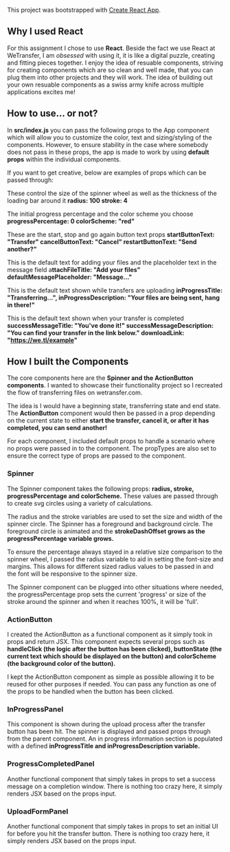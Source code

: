 This project was bootstrapped with [Create React App](https://github.com/facebook/create-react-app).

## Why I used React

For this assignment I chose to use **React**. Beside the fact we use React at WeTransfer, I am *obsessed* with using it, it is like a digital puzzle, creating and fitting pieces together. I enjoy the idea of resuable components, striving for creating components which are so clean and well made, that you can plug them into other projects and they will work. The idea of building out your own resuable components as a swiss army knife across multiple applications excites me!

## How to use... or not? 

In **src/index.js** you can pass the following props to the App component which will allow you to customize the color, text and sizing/styling of the components. However, to ensure stability in the case where somebody does not pass in these props, the app is made to work by using **default props** within the individual components. 

If you want to get creative, below are examples of props which can be passed through:

These control the size of the spinner wheel as well as the thickness of the loading bar around it
**radius: 100
stroke: 4**

The initial progress percentage and the color scheme you choose
**progressPercentage: 0
colorScheme: "red"**

These are the start, stop and go again button text props
**startButtonText: "Transfer"
cancelButtonText: "Cancel"
restartButtonText: "Send another?"**

This is the default text for adding your files and the placeholder text in the message field
a**ttachFileTitle: "Add your files"
defaultMessagePlaceholder: "Message..."**

This is the default text shown while transfers are uploading
**inProgressTitle: "Transferring...",
inProgressDescription: "Your files are being sent, hang in there!"**

This is the default text shown when your transfer is completed
**successMessageTitle: "You've done it!"
successMessageDescription: "You can find your transfer in the link below."
downloadLink: "https://we.tl/example"**

## How I built the Components

The core components here are the **Spinner and the ActionButton components**. I wanted to showcase their functionality project so I recreated the flow of transferring files on wetransfer.com. 

The idea is I would have a beginning state, transferring state and end state. The **ActionButton** component would then be passed in a prop depending on the current state to either **start the transfer, cancel it, or after it has completed, you can send another!**

For each component, I included default props to handle a scenario where no props were passed in to the component. The propTypes are also set to ensure the correct type of props are passed to the component.

### Spinner

The Spinner component takes the following props: **radius, stroke, progressPercentage and colorScheme.**
These values are passed through to create svg circles using a variety of calculations. 

The radius and the stroke variables are used to set the size and width of the spinner circle. The Spinner has a foreground and background circle. The foreground circle is animated and the **strokeDashOffset grows as the progressPercentage variable grows.**

To ensure the percentage always stayed in a relative size comparison to the spinner wheel, I passed the radius variable to aid in setting the font-size and margins. This allows for different sized radius values to be passed in and the font will be responsive to the spinner size. 

The Spinner component can be plugged into other situations where needed, the progressPercentage prop sets the current 'progress' or size of the stroke around the spinner and when it reaches 100%, it will be 'full'.

### ActionButton

I created the ActionButton as a functional component as it simply took in props and return JSX. 
This component expects several props such as **handleClick (the logic after the button has been clicked), buttonState (the current text which should be displayed on the button) and colorScheme (the background color of the button).**

I kept the ActionButton component as simple as possible allowing it to be reused for other purposes if needed. You can pass any function as one of the props to be handled when the button has been clicked. 

### InProgressPanel

This component is shown during the upload process after the transfer button has been hit. The spinner is displayed and passed props through from the parent component. An in progress information section is populated with a defined **inProgressTitle and inProgressDescription variable.**

### ProgressCompletedPanel

Another functional component that simply takes in props to set a success message on a completion window. There is nothing too crazy here, it simply renders JSX based on the props input. 

### UploadFormPanel

Another functional component that simply takes in props to set an initial UI for before you hit the transfer button. There is nothing too crazy here, it simply renders JSX based on the props input. 


